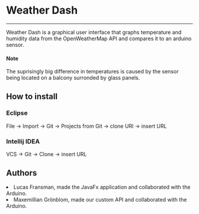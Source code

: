 # Weather Dash
---
Weather Dash is a graphical user interface that graphs temperature and humidity data from the OpenWeatherMap API and compares it to an arduino sensor.

#### Note
The suprisingly big difference in temperatures is caused by the sensor being located on a balcony surronded by glass panels.

## How to install
### Eclipse
File -> Import -> Git -> Projects from Git -> clone URI -> insert URL
### Intellij IDEA
VCS -> Git -> Clone -> insert URL

## Authors
<li>Lucas Fransman, made the JavaFx application and collaborated with the Arduino.</li>
<li>Maxemillian Grönblom, made our custom API and collaborated with the Arduino.</li>

